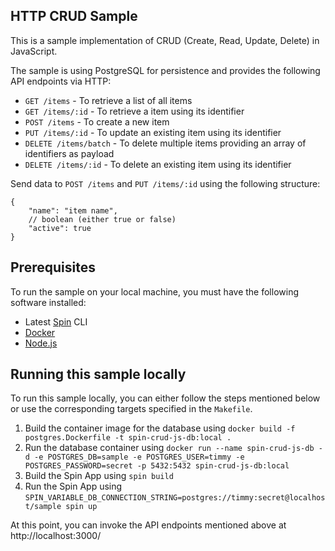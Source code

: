 ## HTTP CRUD Sample

This is a sample implementation of CRUD (Create, Read, Update, Delete) in JavaScript.

The sample is using PostgreSQL for persistence and provides the following API endpoints via HTTP:

- `GET /items` - To retrieve a list of all items
- `GET /items/:id` - To retrieve a item using its identifier
- `POST /items` - To create a new item
- `PUT /items/:id` - To update an existing item using its identifier
- `DELETE /items/batch` - To delete multiple items providing an array of identifiers as payload
- `DELETE /items/:id` - To delete an existing item using its identifier

Send data to `POST /items` and `PUT /items/:id` using the following structure:

```jsonc
{
    "name": "item name",
    // boolean (either true or false)
    "active": true
}
```

## Prerequisites

To run the sample on your local machine, you must have the following software installed:

 - Latest [Spin](https://developer.fermyon.com/spin) CLI
 - [Docker](https://docker.com)
 - [Node.js](https://nodejs.org)

## Running this sample locally

To run this sample locally, you can either follow the steps mentioned below or use the corresponding targets specified in the `Makefile`.

1. Build the container image for the database using `docker build -f postgres.Dockerfile -t spin-crud-js-db:local .`
2. Run the database container using `docker run --name spin-crud-js-db -d -e POSTGRES_DB=sample -e POSTGRES_USER=timmy -e POSTGRES_PASSWORD=secret -p 5432:5432 spin-crud-js-db:local`
3. Build the Spin App using `spin build`
4. Run the Spin App using `SPIN_VARIABLE_DB_CONNECTION_STRING=postgres://timmy:secret@localhost/sample spin up`

At this point, you can invoke the API endpoints mentioned above at http://localhost:3000/
